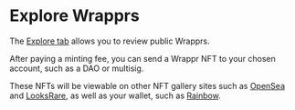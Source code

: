 # Explore Wrapprs

The [Explore tab](https://www.wrappr.wtf/1/explore) allows you to review public Wrapprs. 

After paying a minting fee, you can send a Wrappr NFT to your chosen account, such as a DAO or multisig. 

These NFTs will be viewable on other NFT gallery sites such as [OpenSea](https://opensea.io/) and [LooksRare](https://looksrare.org/), as well as your wallet, such as [Rainbow](https://rainbow.me/).
